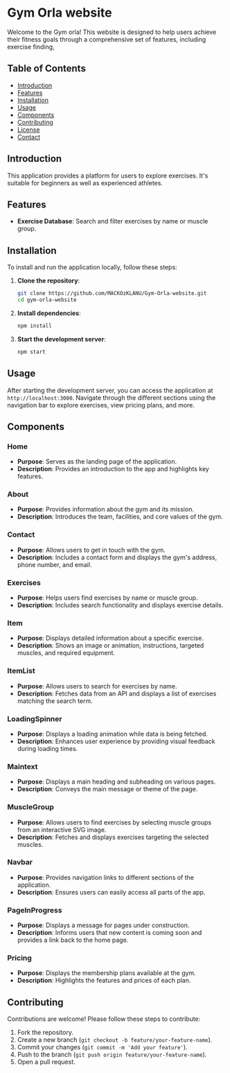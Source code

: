 # Gym Orla website

Welcome to the Gym orla! This website is designed to help users achieve their fitness goals through a comprehensive set of features, including exercise finding,

## Table of Contents
- [Introduction](#introduction)
- [Features](#features)
- [Installation](#installation)
- [Usage](#usage)
- [Components](#components)
- [Contributing](#contributing)
- [License](#license)
- [Contact](#contact)

## Introduction
This application provides a platform for users to explore exercises. It's suitable for beginners as well as experienced athletes.

## Features
- **Exercise Database**: Search and filter exercises by name or muscle group.

## Installation
To install and run the application locally, follow these steps:

1. **Clone the repository**:
    ```sh
    git clone https://github.com/MACKOzKLANU/Gym-Orla-website.git
    cd gym-orla-website
    ```

2. **Install dependencies**:
    ```sh
    npm install
    ```

3. **Start the development server**:
    ```sh
    npm start
    ```

## Usage
After starting the development server, you can access the application at `http://localhost:3000`. Navigate through the different sections using the navigation bar to explore exercises, view pricing plans, and more.

## Components
### Home
- **Purpose**: Serves as the landing page of the application.
- **Description**: Provides an introduction to the app and highlights key features.

### About
- **Purpose**: Provides information about the gym and its mission.
- **Description**: Introduces the team, facilities, and core values of the gym.

### Contact
- **Purpose**: Allows users to get in touch with the gym.
- **Description**: Includes a contact form and displays the gym's address, phone number, and email.

### Exercises
- **Purpose**: Helps users find exercises by name or muscle group.
- **Description**: Includes search functionality and displays exercise details.

### Item
- **Purpose**: Displays detailed information about a specific exercise.
- **Description**: Shows an image or animation, instructions, targeted muscles, and required equipment.

### ItemList
- **Purpose**: Allows users to search for exercises by name.
- **Description**: Fetches data from an API and displays a list of exercises matching the search term.

### LoadingSpinner
- **Purpose**: Displays a loading animation while data is being fetched.
- **Description**: Enhances user experience by providing visual feedback during loading times.

### Maintext
- **Purpose**: Displays a main heading and subheading on various pages.
- **Description**: Conveys the main message or theme of the page.

### MuscleGroup
- **Purpose**: Allows users to find exercises by selecting muscle groups from an interactive SVG image.
- **Description**: Fetches and displays exercises targeting the selected muscles.

### Navbar
- **Purpose**: Provides navigation links to different sections of the application.
- **Description**: Ensures users can easily access all parts of the app.

### PageInProgress
- **Purpose**: Displays a message for pages under construction.
- **Description**: Informs users that new content is coming soon and provides a link back to the home page.

### Pricing
- **Purpose**: Displays the membership plans available at the gym.
- **Description**: Highlights the features and prices of each plan.

## Contributing
Contributions are welcome! Please follow these steps to contribute:

1. Fork the repository.
2. Create a new branch (`git checkout -b feature/your-feature-name`).
3. Commit your changes (`git commit -m 'Add your feature'`).
4. Push to the branch (`git push origin feature/your-feature-name`).
5. Open a pull request.



